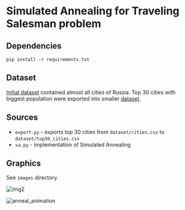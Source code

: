 # Simulated Annealing for Traveling Salesman problem

## Dependencies

`pip install -r requirements.txt`

## Dataset

[Initial dataset](https://gist.github.com/nalgeon/5307af065ff0e3bc97927c832fabe26b) contained almost all cities of Russia. Top 30 cities with biggest population were exported into smaller [dataset](/dataset/top30_cities.csv).

## Sources

- `export.py` - exports top 30 cities from `dataset/cities.csv` to `dataset/top30_cities.csv`
- `sa.py` - implementation of Simulated Annealing

## Graphics

See `images` directory.

![img2](https://user-images.githubusercontent.com/7482065/48836697-88bf9600-ed94-11e8-818c-40783c11c637.png)


![anneal_animation](https://user-images.githubusercontent.com/7482065/48839813-bceb8480-ed9d-11e8-9e8c-b4f800eef46d.gif)
